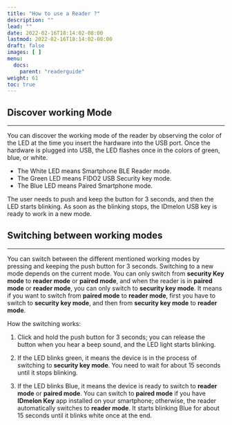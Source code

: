 ```yaml
---
title: "How to use a Reader ?"
description: ""
lead: ""
date: 2022-02-16T18:14:02-08:00
lastmod: 2022-02-16T18:14:02-08:00
draft: false
images: [ ]
menu:
  docs:
    parent: "readerguide"
weight: 61
toc: true
---
```


## Discover working Mode

---

You can discover the working mode of the reader by observing the color of the LED at the time you insert the hardware
into the USB port. Once the hardware is plugged into USB, the LED flashes once in the colors of green, blue, or white.

- The White LED means Smartphone BLE Reader mode.
- The Green LED means FIDO2 USB Security key mode.
- The Blue LED means Paired Smartphone mode.

The user needs to push and keep the button for 3 seconds, and then the LED starts blinking. As soon as the blinking
stops, the IDmelon USB key is ready to work in a new mode.

## Switching between working modes

---

You can switch between the different mentioned working modes by pressing and keeping the push button for 3 seconds.
Switching to a new mode depends on the current mode. You can only switch from **security Key mode** to **reader mode**
or **paired mode**, and when the reader is in **paired mode** or **reader mode**, you can only switch to **security key
mode**. It means if you want to switch from **paired mode** to **reader mode**, first you have to switch to **security
key mode**, and then from **security key mode** to **reader mode**.

How the switching works:

1. Click and hold the push button for 3 seconds; you can release the button when you hear a beep sound, and the LED
   light starts blinking.

2. If the LED blinks green, it means the device is in the process of switching to **security key mode**. You need to
   wait for about 15 seconds until it stops blinking.

3. If the LED blinks Blue, it means the device is ready to switch to **reader mode** or **paired mode**. You can switch
   to **paired mode** if you have **IDmelon Key** app installed on your smartphone; otherwise, the reader automatically
   switches to **reader mode**. It starts blinking Blue for about 15 seconds until it blinks white once at the end.
